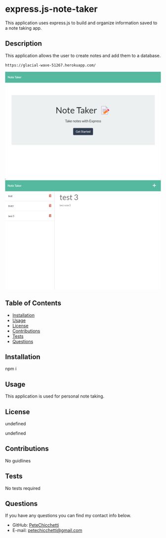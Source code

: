 # express.js-note-taker
This application uses express.js to build and organize information saved to a note taking app.
       
  ## Description

  This application allows the user to create notes and add them to a database.

    https://glacial-wave-51267.herokuapp.com/
    
  ![image of note take home page](images/note-taker-home.png)
  ![image of note take home page](images/note-taker-notes.png)
          
  ## Table of Contents

  * [Installation](#installation)
  * [Usage](#usage)
  * [License](#license)
  * [Contributions](#contributions)
  * [Tests](#tests)
  * [Questions](#questions)
          
  ## Installation

  npm i
          
  ## Usage

  This application is used for personal note taking.
          
  ## License

  
  undefined
  
  undefined 
    
          
  ## Contributions

  No guidlines
          
  ## Tests

  No tests required
          
  ## Questions
  If you have any questions you can find my contact info below.
  * GitHub: [PeteChicchetti](https://github.com/PeteChicchetti)
  * E-mail: petechicchetti@gmail.com